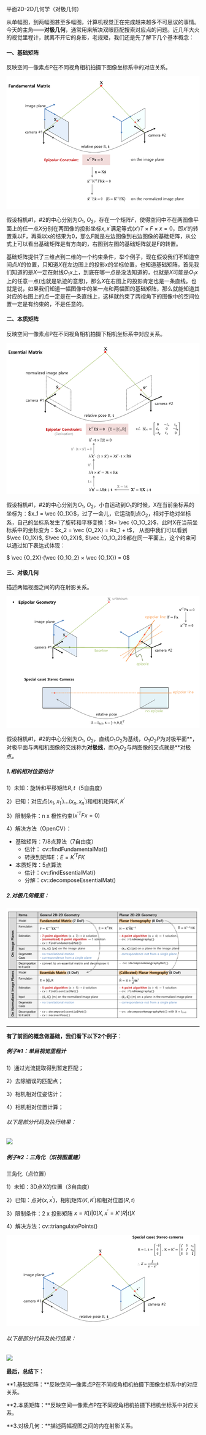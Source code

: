 平面2D-2D几何学（对极几何）

从单幅图，到两幅图甚至多幅图，计算机视觉正在完成越来越多不可思议的事情。今天的主角——**对极几何**，通常用来解决双眼匹配搜索对应点的问题。近几年大火的视觉里程计，就离不开它的身影，老规矩，我们还是先了解下几个基本概念：

#### 一、基础矩阵

反映空间一像素点P在不同视角相机拍摄下图像坐标系中的对应关系。

![](.\对极几何\1.png)

假设相机#1，#2的中心分别为$O_1$, $O_2$，存在一个矩阵$F$，使得空间中不在两图像平面上的任一点$X$分别在两图像的投影坐标$x,x^{'}$满足等式$(x')T×F×x=0$，即$x'$的转置乘以F，再乘以x的结果为0，那么F就是左边图像到右边图像的基础矩阵，从公式上可以看出基础矩阵是有方向的，右图到左图的基础矩阵就是F的转置。

基础矩阵提供了三维点到二维的一个约束条件，举个例子，现在假设我们不知道空间点$X$的位置，只知道$X$在左边图上的投影$x$的坐标位置，也知道基础矩阵，首先我们知道的是$X$一定在射线$O_1x$上，到底在哪一点是没法知道的，也就是$X$可能是$O_1x$上的任意一点(也就是轨迹的意思)，那么$X$在右图上的投影肯定也是一条直线。也就是说，如果我们知道一幅图像中的某一点和两幅图的基础矩阵，那么就能知道其对应的右图上的点一定是在一条直线上，这样就约束了两视角下的图像中的空间位置一定是有约束的，不是任意的。

#### 二、本质矩阵

反映空间一像素点P在不同视角相机拍摄下相机坐标系中对应关系。

![](.\对极几何\2.png)

假设相机#1，#2的中心分别为$O_1$, $O_2$，小白运动到$O_1$的时候，X在当前坐标系的坐标为：$x_1 = \vec {O_1X}$，过了一会儿，它运动到点$O_2$，相对于绝对坐标系，自己的坐标系发生了旋转和平移变换：$t= \vec {O_1O_2}$，此时X在当前坐标系中的坐标变为：$x_2 = \vec {O_2X} = Rx_1 + t$， 从图中我们可以看到$\vec {O_1X}$, $\vec {O_2X}$, $\vec {O_1O_2}$都在同一平面上，这个约束可以通过如下表达式体现：

$ \vec {O_2X}·(\vec {O_1O_2} × \vec {O_1X}) = 0$

#### 三、对极几何

描述两幅视图之间的内在射影关系。

![](.\对极几何\3.png)

假设相机#1，#2的中心分别为$O_1$, $O_2$，直线$O_1O_2$为基线，$O_1O_2P$为对极平面**，对极平面与两相机图像的交线称为**对极线**，而$O_1 O_2$与两图像的交点就是**对极点。

##### 1.相机相对位姿估计

1）未知：旋转和平移矩阵$R, t$（5自由度）

2）已知：对应点$(x_1,x_1^{'})...(x_n,x_n^{'})$和相机矩阵$K,K^{'}$

3）限制条件：n x 极性约束$(x^{'T}Fx=0)$

4）解决方法（OpenCV）：

- 基础矩阵：7/8点算法（7自由度）
  - 估计： cv::findFundamentalMat()
  - 转换到矩阵E：$E=K^{'T}FK$
- 本质矩阵：5点算法
  - 估计：cv::findEssentialMat()
  - 分解：cv::decomposeEssentialMat()

##### 2.对极几何概览：

![](.\对极几何\4.png)

------

**有了前面的概念做基础，我们看下以下2个例子**：

##### 例子#1：单目视觉里程计

1）通过光流提取得到暂定匹配；

2）去除错误的匹配点；

3）相机相对位姿估计；

4）相机相对位置计算；

###### 以下是部分代码及执行结果：

![](F:\JA\writting\古月居\双视图几何学\对极几何\11.png)

##### 例子#2：三角化（双视图重建）

三角化（点位置）

1）未知：3D点X的位置（3自由度）

2）已知：点对$(x,x^{'})$，相机矩阵$(K,K^{'})$和相对位置$(R,t)$

3）限制条件：2 x 投影矩阵 $x= K[I|0]X, x^{'}=K{'}[R|t]X$

4）解决方法：cv::triangulatePoints()

![](.\对极几何\6.png)

###### 以下是部分代码及执行结果：

![](F:\JA\writting\古月居\双视图几何学\对极几何\9.png)

**最后，总结下：**

**1.基础矩阵：**反映空间一像素点P在不同视角相机拍摄下图像坐标系中的对应关系。

**2.本质矩阵：**反映空间一像素点P在不同视角相机拍摄下相机坐标系中对应关系。

**3.对极几何：**描述两幅视图之间的内在射影关系。



